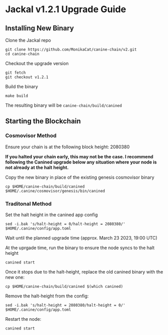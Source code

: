 # Jackal v1.2.1 Upgrade Guide

## Installing New Binary

Clone the Jackal repo

```
git clone https://github.com/MonikaCat/canine-chain/v2.git
cd canine-chain
```
Checkout the upgrade version

```
git fetch
git checkout v1.2.1
```

Build the binary

```
make build
```

The resulting binary will be `canine-chain/build/canined`

## Starting the Blockchain

### Cosmovisor Method

Ensure your chain is at the following block height: 2080380

**If you halted your chain early, this may not be the case. I recommend following the Canined upgrade below any situation where your node is not already at the halt height.**

Copy the new binary in place of the existing genesis cosmovisor binary

```
cp $HOME/canine-chain/build/canined $HOME/.canine/cosmovisor/genesis/bin/canined
```

### Traditonal Method
Set the halt height in the canined app config
```
sed -i.bak 's/halt-height = 0/halt-height = 2080380/' $HOME/.canine/config/app.toml
```

Wait until the planned upgrade time (approx. March 23 2023, 19:00 UTC)

At the uprgade time, run the binary to ensure the node syncs to the halt height

```
canined start
```

Once it stops due to the halt-height, replace the old canined binary with the new one:

```
cp $HOME/canine-chain/build/canined $(which canined)
```

Remove the halt-height from the config:

```
sed -i.bak 's/halt-height = 2080380/halt-height = 0/' $HOME/.canine/config/app.toml
```

Restart the node:

```
canined start
```

